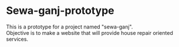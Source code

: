# Sewa-ganj-prototype
This is a prototype for a project named "sewa-ganj". <br>Objective is to make a website that will provide house repair oriented services.
